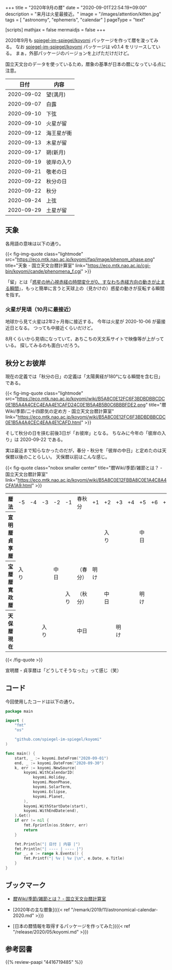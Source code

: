 +++
title = "2020年9月の暦"
date =  "2020-09-01T22:54:19+09:00"
description = "来月は火星最接近。"
image = "/images/attention/kitten.jpg"
tags = [ "astronomy", "ephemeris", "calendar" ]
pageType = "text"

[scripts]
  mathjax = false
  mermaidjs = false
+++

2020年9月も [spiegel-im-spiegel/koyomi] パッケージを作って暦を浚ってみる。
なお [spiegel-im-spiegel/koyomi] パッケージは v0.1.4 をリリースしている。
まぁ，外部パッケージのバージョンを上げただけだけど。

国立天文台のデータを使っているため，暦象の基準が日本の暦になっている点に注意。

| 日付       | 内容       |
| ---------- | ---------- |
| 2020-09-02 | 望(満月)   |
| 2020-09-07 | 白露       |
| 2020-09-10 | 下弦       |
| 2020-09-10 | 火星が留   |
| 2020-09-12 | 海王星が衝 |
| 2020-09-13 | 木星が留   |
| 2020-09-17 | 朔(新月)   |
| 2020-09-19 | 彼岸の入り |
| 2020-09-21 | 敬老の日   |
| 2020-09-22 | 秋分の日   |
| 2020-09-22 | 秋分       |
| 2020-09-24 | 上弦       |
| 2020-09-29 | 土星が留   |

## 天象

各用語の意味は以下の通り。

{{< fig-img-quote class="lightmode" src="https://eco.mtk.nao.ac.jp/koyomi/faq/image/phenom_phase.png" title="天象 - 国立天文台暦計算室" link="https://eco.mtk.nao.ac.jp/cgi-bin/koyomi/cande/phenomena_f.cgi" >}}

「留」とは「[惑星の地心視赤経の時間変化が0、すなわち赤経方向の動きが止まる瞬間](https://eco.mtk.nao.ac.jp/koyomi/wiki/CFC7C0B12FCEB1.html "暦Wiki/惑星/留 - 国立天文台暦計算室")」，もっと簡単に言うと天球上の（見かけの）惑星の動きが反転する瞬間を指す。

### 火星が見頃（10月に最接近）

地球から見て火星は2年2ヶ月毎に接近する。
今年は火星が 2020-10-06 が最接近日となる。
つっても中接近くらいだけど。

8月くらいから見頃になっていて，あちこちの天文系サイトで映像等が上がっている。
探してみるのも面白いだろう。

## 秋分とお彼岸

現在の定義では「秋分の日」の定義は「太陽黄経が180°になる瞬間を含む日」である。

{{< fig-img-quote class="lightmode" src="https://eco.mtk.nao.ac.jp/koyomi/wiki/B5A8C0E12FC6F3BDBDBBCDC0E1B5A4A4CEC4EAA4E1CAFD24C0E1B5A4B5B0C6BBBFDE2.png" title="暦Wiki/季節/二十四節気の定め方 - 国立天文台暦計算室" link="https://eco.mtk.nao.ac.jp/koyomi/wiki/B5A8C0E12FC6F3BDBDBBCDC0E1B5A4A4CEC4EAA4E1CAFD.html" >}}

そして秋分の日を挟む前後3日が「お彼岸」となる。
ちなみに今年の「彼岸の入り」は 2020-09-22 である。

実は最近まで知らなかったのだが，春分・秋分を「彼岸の中日」と定めたのは天保暦以後のことらしい。
天保暦以前はこんな感じ。

{{< fig-quote class="nobox smaller center" title="暦Wiki/季節/雑節とは？ - 国立天文台暦計算室" link="https://eco.mtk.nao.ac.jp/koyomi/wiki/B5A8C0E12FBBA8C0E1A4C8A4CFA1A9.html" >}}
<table>
<tr>
    <th>暦法</th>
    <td>-5</td>
    <td>-4</td>
    <td>-3</td>
    <td>-2</td>
    <td>-1</td>
    <td>春秋分</td>
    <td>+1</td>
    <td>+2</td>
    <td>+3</td>
    <td>+4</td>
    <td>+5</td>
    <td>+6</td>
    <td>+7</td>
    <td>+8</td>
</tr><tr style="vertical-align:middle;">
    <th>宣明暦<br>貞享暦</th>
    <td></td>
    <td></td>
    <td></td>
    <td></td>
    <td></td>
    <td></td>
    <td></td>
    <td style="vertical-align:middle;">入り</td>
    <td></td>
    <td></td>
    <td style="vertical-align:middle;">中日</td>
    <td></td>
    <td></td>
    <td style="vertical-align:middle;">明け</td>
</tr><tr>
    <th rowspan="2">宝暦暦<br>寛政暦</th>
    <td style="vertical-align:middle;">入り</td>
    <td></td>
    <td></td>
    <td style="vertical-align:middle;">中日</td>
    <td></td>
    <td style="vertical-align:middle;">（春分）</td>
    <td style="vertical-align:middle;">明け</td>
    <td></td>
    <td></td>
    <td></td>
    <td></td>
    <td></td>
    <td></td>
    <td></td>
</tr><tr>
    <td></td>
    <td></td>
    <td></td>
    <td></td>
    <td style="vertical-align:middle;">入り</td>
    <td style="vertical-align:middle;">（秋分）</td>
    <td></td>
    <td style="vertical-align:middle;">中日</td>
    <td></td>
    <td></td>
    <td style="vertical-align:middle;">明け</td>
    <td></td>
    <td></td>
    <td></td>
</tr><tr>
    <th>天保暦<br>現在</th>
    <td></td>
    <td></td>
    <td style="vertical-align:middle;">入り</td>
    <td></td>
    <td></td>
    <td style="vertical-align:middle;">中日</td>
    <td></td>
    <td></td>
    <td style="vertical-align:middle;">明け</td>
    <td></td>
    <td></td>
    <td></td>
    <td></td>
    <td></td>
</tr>
</table>
{{< /fig-quote >}}

宣明暦・貞享暦は「どうしてそうなった」って感じ（笑）

## コード

今回使用したコードは以下の通り。

```go
package main

import (
	"fmt"
	"os"

	"github.com/spiegel-im-spiegel/koyomi"
)

func main() {
	start, _ := koyomi.DateFrom("2020-09-01")
	end, _ := koyomi.DateFrom("2020-09-30")
	k, err := koyomi.NewSource(
		koyomi.WithCalendarID(
			koyomi.Holiday,
			koyomi.MoonPhase,
			koyomi.SolarTerm,
			koyomi.Eclipse,
			koyomi.Planet,
		),
		koyomi.WithStartDate(start),
		koyomi.WithEndDate(end),
	).Get()
	if err != nil {
		fmt.Fprintln(os.Stderr, err)
		return
	}

	fmt.Println("| 日付 | 内容 |")
	fmt.Println("| ---- | ---- |")
	for _, e := range k.Events() {
		fmt.Printf("| %v | %v |\n", e.Date, e.Title)
	}
}
```

## ブックマーク

- [暦Wiki/季節/雑節とは？ - 国立天文台暦計算室](https://eco.mtk.nao.ac.jp/koyomi/wiki/B5A8C0E12FBBA8C0E1A4C8A4CFA1A9.html)

- [2020年の主な暦象]({{< ref "/remark/2019/11/astronomical-calendar-2020.md" >}})
- [日本の暦情報を取得するパッケージを作ってみた]({{< ref "/release/2020/05/koyomi.md" >}})

[spiegel-im-spiegel/koyomi]: https://github.com/spiegel-im-spiegel/koyomi "spiegel-im-spiegel/koyomi: 日本のこよみ"

## 参考図書

{{% review-paapi "4416719485" %}} <!-- 天文年鑑 2020年版 -->
